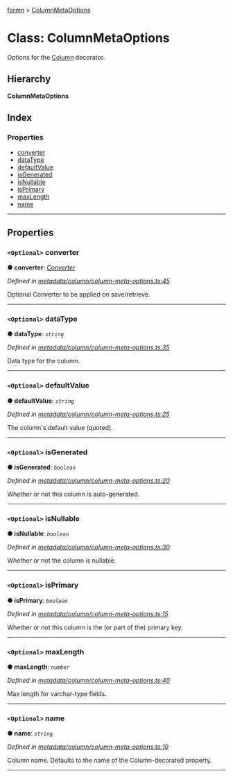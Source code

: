 [formn](../README.md) > [ColumnMetaOptions](../classes/columnmetaoptions.md)

# Class: ColumnMetaOptions

Options for the [Column](../#column) decorator.

## Hierarchy

**ColumnMetaOptions**

## Index

### Properties

* [converter](columnmetaoptions.md#converter)
* [dataType](columnmetaoptions.md#datatype)
* [defaultValue](columnmetaoptions.md#defaultvalue)
* [isGenerated](columnmetaoptions.md#isgenerated)
* [isNullable](columnmetaoptions.md#isnullable)
* [isPrimary](columnmetaoptions.md#isprimary)
* [maxLength](columnmetaoptions.md#maxlength)
* [name](columnmetaoptions.md#name)

---

## Properties

<a id="converter"></a>

### `<Optional>` converter

**● converter**: *[Converter](converter.md)*

*Defined in [metadata/column/column-meta-options.ts:45](https://github.com/benbotto/formn/blob/f28037b/src/metadata/column/column-meta-options.ts#L45)*

Optional Converter to be applied on save/retrieve.

___
<a id="datatype"></a>

### `<Optional>` dataType

**● dataType**: *`string`*

*Defined in [metadata/column/column-meta-options.ts:35](https://github.com/benbotto/formn/blob/f28037b/src/metadata/column/column-meta-options.ts#L35)*

Data type for the column.

___
<a id="defaultvalue"></a>

### `<Optional>` defaultValue

**● defaultValue**: *`string`*

*Defined in [metadata/column/column-meta-options.ts:25](https://github.com/benbotto/formn/blob/f28037b/src/metadata/column/column-meta-options.ts#L25)*

The column's default value (quoted).

___
<a id="isgenerated"></a>

### `<Optional>` isGenerated

**● isGenerated**: *`boolean`*

*Defined in [metadata/column/column-meta-options.ts:20](https://github.com/benbotto/formn/blob/f28037b/src/metadata/column/column-meta-options.ts#L20)*

Whether or not this column is auto-generated.

___
<a id="isnullable"></a>

### `<Optional>` isNullable

**● isNullable**: *`boolean`*

*Defined in [metadata/column/column-meta-options.ts:30](https://github.com/benbotto/formn/blob/f28037b/src/metadata/column/column-meta-options.ts#L30)*

Whether or not the column is nullable.

___
<a id="isprimary"></a>

### `<Optional>` isPrimary

**● isPrimary**: *`boolean`*

*Defined in [metadata/column/column-meta-options.ts:15](https://github.com/benbotto/formn/blob/f28037b/src/metadata/column/column-meta-options.ts#L15)*

Whether or not this column is the (or part of the) primary key.

___
<a id="maxlength"></a>

### `<Optional>` maxLength

**● maxLength**: *`number`*

*Defined in [metadata/column/column-meta-options.ts:40](https://github.com/benbotto/formn/blob/f28037b/src/metadata/column/column-meta-options.ts#L40)*

Max length for varchar-type fields.

___
<a id="name"></a>

### `<Optional>` name

**● name**: *`string`*

*Defined in [metadata/column/column-meta-options.ts:10](https://github.com/benbotto/formn/blob/f28037b/src/metadata/column/column-meta-options.ts#L10)*

Column name. Defaults to the name of the Column-decorated property.

___

